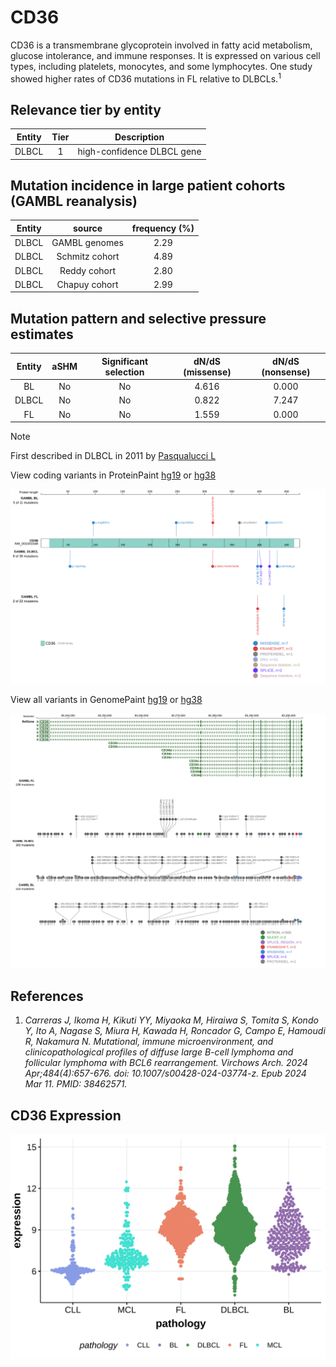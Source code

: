 # CD36

CD36 is a transmembrane glycoprotein involved in fatty acid metabolism, glucose intolerance, and immune responses. It is expressed on various cell types, including platelets, monocytes, and some lymphocytes. One study showed higher rates of CD36 mutations in FL relative to DLBCLs.<sup>1</sup>

## Relevance tier by entity

|Entity|Tier|Description               |
|:------:|:----:|--------------------------|
|DLBCL |1   |high-confidence DLBCL gene|

## Mutation incidence in large patient cohorts (GAMBL reanalysis)

|Entity|source        |frequency (%)|
|:------:|:--------------:|:-------------:|
|DLBCL |GAMBL genomes |2.29         |
|DLBCL |Schmitz cohort|4.89         |
|DLBCL |Reddy cohort  |2.80         |
|DLBCL |Chapuy cohort |2.99         |

## Mutation pattern and selective pressure estimates

|Entity|aSHM|Significant selection|dN/dS (missense)|dN/dS (nonsense)|
|:------:|:----:|:---------------------:|:----------------:|:----------------:|
|BL    |No  |No                   |4.616           |0.000           |
|DLBCL |No  |No                   |0.822           |7.247           |
|FL    |No  |No                   |1.559           |0.000           |


> [!NOTE]
> First described in DLBCL in 2011 by [Pasqualucci L](https://pubmed.ncbi.nlm.nih.gov/21804550)


View coding variants in ProteinPaint [hg19](https://morinlab.github.io/LLMPP/GAMBL/CD36_protein.html)  or [hg38](https://morinlab.github.io/LLMPP/GAMBL/CD36_protein_hg38.html)

![image](images/proteinpaint/CD36_NM_001001548.svg)

View all variants in GenomePaint [hg19](https://morinlab.github.io/LLMPP/GAMBL/CD36.html)  or [hg38](https://morinlab.github.io/LLMPP/GAMBL/CD36_hg38.html)

![image](images/proteinpaint/CD36.svg)

## References

1. *Carreras J, Ikoma H, Kikuti YY, Miyaoka M, Hiraiwa S, Tomita S, Kondo Y, Ito A, Nagase S, Miura H, Kawada H, Roncador G, Campo E, Hamoudi R, Nakamura N. Mutational, immune microenvironment, and clinicopathological profiles of diffuse large B-cell lymphoma and follicular lymphoma with BCL6 rearrangement. Virchows Arch. 2024 Apr;484(4):657-676. doi: 10.1007/s00428-024-03774-z. Epub 2024 Mar 11. PMID: 38462571.*
## CD36 Expression
![image](images/gene_expression/CD36_by_pathology.svg)
